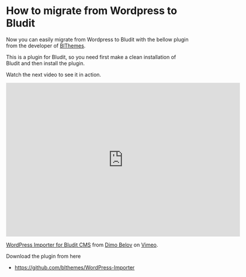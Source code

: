 # How to migrate from Wordpress to Bludit
<!-- date: 2018-11-29 08:00:00 -->

Now you can easily migrate from Wordpress to Bludit with the bellow plugin from the developer of [BlThemes](https://blthemes.pp.ua).

This is a plugin for Bludit, so you need first make a clean installation of Bludit and then install the plugin.

Watch the next video to see it in action.

<iframe src="https://player.vimeo.com/video/303525822" width="640" height="420" frameborder="0" webkitallowfullscreen mozallowfullscreen allowfullscreen></iframe>
<p><a href="https://vimeo.com/303525822">WordPress Importer for Bludit CMS</a> from <a href="https://vimeo.com/user36709905">Dimo Belov</a> on <a href="https://vimeo.com">Vimeo</a>.</p>

Download the plugin from here
- https://github.com/blthemes/WordPress-Importer
